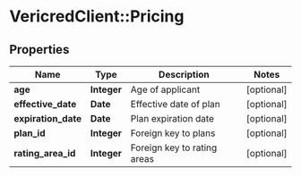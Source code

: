 # VericredClient::Pricing

## Properties
Name | Type | Description | Notes
------------ | ------------- | ------------- | -------------
**age** | **Integer** | Age of applicant | [optional] 
**effective_date** | **Date** | Effective date of plan | [optional] 
**expiration_date** | **Date** | Plan expiration date | [optional] 
**plan_id** | **Integer** | Foreign key to plans | [optional] 
**rating_area_id** | **Integer** | Foreign key to rating areas | [optional] 



